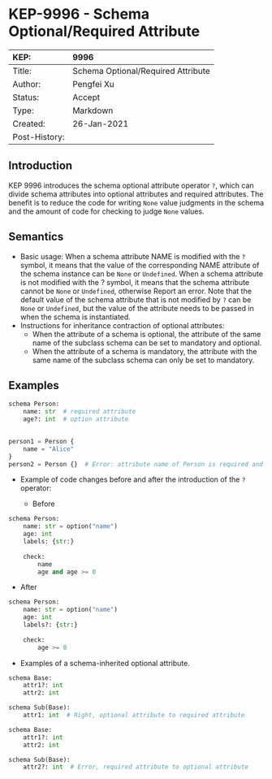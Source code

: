 # KEP-9996 - Schema Optional/Required Attribute

| KEP: | 9996 |
| :--- | :--- |
| Title: | Schema Optional/Required Attribute |
| Author: | Pengfei Xu |
| Status: | Accept |
| Type: | Markdown |
| Created: | 26-Jan-2021 |
| Post-History: |  |

## Introduction

KEP 9996 introduces the schema optional attribute operator `?`, which can divide schema attributes into optional attributes and required attributes. The benefit is to reduce the code for writing `None` value judgments in the schema and the amount of code for checking to judge `None` values.

## Semantics

* Basic usage: When a schema attribute NAME is modified with the `?` symbol, it means that the value of the corresponding NAME attribute of the schema instance can be `None` or `Undefined`. When a schema attribute is not modified with the ? symbol, it means that the schema attribute cannot be `None` or `Undefined`, otherwise Report an error. Note that the default value of the schema attribute that is not modified by `?` can be `None` or `Undefined`, but the value of the attribute needs to be passed in when the schema is instantiated.
* Instructions for inheritance contraction of optional attributes:
  * When the attribute of a schema is optional, the attribute of the same name of the subclass schema can be set to mandatory and optional.
  * When the attribute of a schema is mandatory, the attribute with the same name of the subclass schema can only be set to mandatory.

## Examples

```python
schema Person:
    name: str  # required attribute
    age?: int  # option attribute

        
person1 = Person {
    name = "Alice"
}
person2 = Person {}  # Error: attribute name of Person is required and can't be None
```

* Example of code changes before and after the introduction of the `?` operator:

  * Before

```python
schema Person:
    name: str = option("name")
    age: int
    labels: {str:}
        
    check:
        name
        age and age >= 0
```

  * After

```python
schema Person:
    name: str = option("name")
    age: int
    labels?: {str:}
        
    check:
        age >= 0
```

* Examples of a schema-inherited optional attribute.

```python
schema Base:
    attr1?: int
    attr2: int

schema Sub(Base):
    attr1: int  # Right, optional attribute to required attribute
```

```python
schema Base:
    attr1?: int
    attr2: int

schema Sub(Base):
    attr2?: int  # Error, required attribute to optional attribute
```
